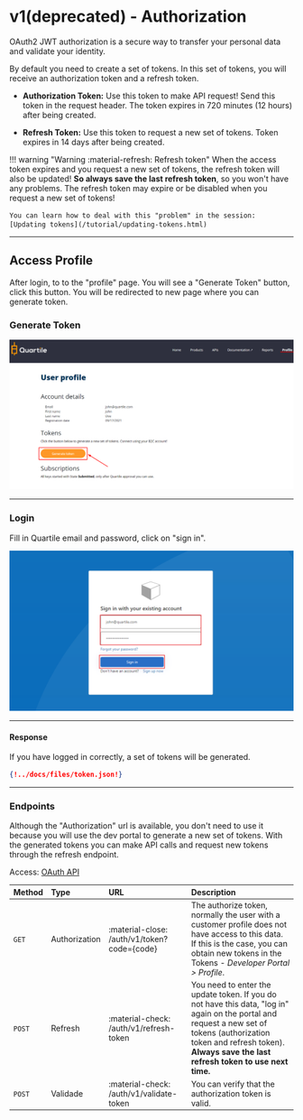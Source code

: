 # v1(deprecated) - Authorization

OAuth2 JWT authorization is a secure way to transfer your personal data and validate your identity.

By default you need to create a set of tokens. In this set of tokens, you will receive an authorization token and a refresh token.

* **Authorization Token:** Use this token to make API request! Send this token in the request header. The token expires in 720 minutes (12 hours) after being created.

* **Refresh Token:** Use this token to request a new set of tokens. Token expires in 14 days after being created.

!!! warning "Warning :material-refresh: Refresh token"
    When the access token expires and you request a new set of tokens,
    the refresh token will also be updated! **So always save the last refresh token**,
    so you won't have any problems. The refresh token may expire or be disabled when
    you request a new set of tokens!

    You can learn how to deal with this "problem" in the session: [Updating tokens](/tutorial/updating-tokens.html)
---

## **Access Profile**

After login, to to the "profile" page. You will see a "Generate Token" button, click this button. You will be redirected to new page where you can generate token.

### **Generate Token**

<img src="../img/token_00.png" alt="Login Screen">

---

### **Login**

Fill in Quartile email and password, click on "sign in".

<img src="../img/token_01.png" alt="Login Screen">

---

#### **Response**

If you have logged in correctly, a set of tokens will be generated.

```JSON
{!../docs/files/token.json!}
```

---

### **Endpoints** 

Although the "Authorization" url is available, you don't need to use it because you will use the dev portal to generate a new set of tokens. 
With the generated tokens you can make API calls and request new tokens through the refresh endpoint. 

Access: [OAuth API](https://developer.quartile.com/api-details#api=auth) 


| **Method** | **Type** | **URL** | **Description** |
| :------------- |:------------- | :------------- | :------------- |
| `GET` | Authorization | :material-close: /auth/v1/token?code={code} | The authorize token, normally the user with a customer profile does not have access to this data. If this is the case, you can obtain new tokens in the Tokens - *Developer Portal > Profile*.  |
| `POST` | Refresh | :material-check: /auth/v1/refresh-token | You need to enter the update token. If you do not have this data, "log in" again on the portal and request a new set of tokens (authorization token and refresh token). **Always save the last refresh token to use next time.**|
| `POST` | Validade | :material-check: /auth/v1/validate-token | You can verify that the authorization token is valid.|